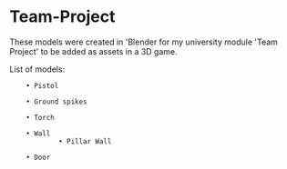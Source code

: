 # Team-Project

These models were created in 'Blender for my university module 'Team Project' to be added as assets in a 3D game.

List of models:

        • Pistol

        • Ground spikes

        • Torch

        • Wall
                • Pillar Wall
                
        • Door
                
        	 
